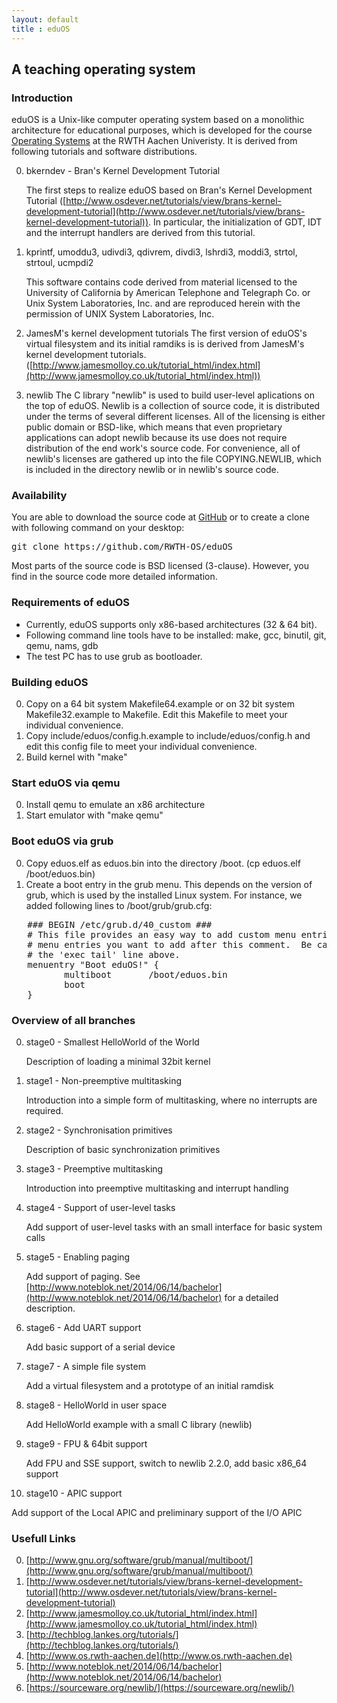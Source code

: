 ```yaml
---
layout: default
title : eduOS
---
```

## A teaching operating system

### Introduction

eduOS is a Unix-like computer operating system based on a monolithic architecture for educational purposes,
which is developed for the course [Operating Systems](http://www.os.rwth-aachen.de) at the RWTH Aachen Univeristy.
It is derived from following tutorials and software distributions.
 
0. bkerndev - Bran's Kernel Development Tutorial

   The first steps to realize eduOS based on Bran's Kernel Development 
   Tutorial ([http://www.osdever.net/tutorials/view/brans-kernel-development-tutorial](http://www.osdever.net/tutorials/view/brans-kernel-development-tutorial)).
   In particular, the initialization of GDT, IDT and the interrupt handlers are derived
   from this tutorial.

1. kprintf, umoddu3, udivdi3, qdivrem, divdi3, lshrdi3, moddi3, strtol, strtoul, ucmpdi2

   This software contains code derived from material licensed
   to the University of California by American Telephone and Telegraph
   Co. or Unix System Laboratories, Inc. and are reproduced herein with
   the permission of UNIX System Laboratories, Inc.

2. JamesM's kernel development tutorials
   The first version of eduOS's virtual filesystem and its initial
   ramdiks is is derived from JamesM's kernel development tutorials.
   ([http://www.jamesmolloy.co.uk/tutorial_html/index.html](http://www.jamesmolloy.co.uk/tutorial_html/index.html))

3. newlib
   The C library "newlib" is used to build user-level aplications on the top
   of eduOS. Newlib is a collection of source code, it is
   distributed under the terms of several different licenses. All of the
   licensing is either public domain or BSD-like, which means that even
   proprietary applications can adopt newlib because its use does not
   require distribution of the end work's source code. For convenience, all
   of newlib's licenses are gathered up into the file COPYING.NEWLIB,
   which is included in the directory newlib or in newlib's source code.

### Availability

You are able to download the source code at [GitHub](https://github.com/RWTH-OS/eduOS) or to create a clone with following command on your desktop:

<pre>
git clone https://github.com/RWTH-OS/eduOS
</pre>

Most parts of the source code is BSD licensed (3-clause). However, you find in the source code more detailed information.

### Requirements of eduOS

* Currently, eduOS supports only x86-based architectures (32 & 64 bit).
* Following command line tools have to be installed:
  make, gcc, binutil, git, qemu, nams, gdb
* The test PC has to use grub as bootloader.

### Building eduOS

0. Copy on a 64 bit system Makefile64.example or on 32 bit system Makefile32.example to Makefile. Edit this Makefile to meet your individual convenience.
1. Copy include/eduos/config.h.example to include/eduos/config.h and edit this config file to 
   meet your individual convenience.
2. Build kernel with "make"

### Start eduOS via qemu

0. Install qemu to emulate an x86 architecture
1. Start emulator with "make qemu"

### Boot eduOS via grub

0. Copy eduos.elf as eduos.bin into the directory /boot. (cp eduos.elf /boot/eduos.bin)
1. Create a boot entry in the grub menu. This depends on the version of grub, which is used by 
   the installed Linux system. For instance, we added following lines to /boot/grub/grub.cfg:

<pre>
   ### BEGIN /etc/grub.d/40_custom ###
   # This file provides an easy way to add custom menu entries.  Simply type the
   # menu entries you want to add after this comment.  Be careful not to change
   # the 'exec tail' line above.
   menuentry "Boot eduOS!" {
          multiboot       /boot/eduos.bin
          boot
   }
</pre>

### Overview of all branches

0. stage0 - Smallest HelloWorld of the World 

   Description of loading a minimal 32bit kernel

1. stage1 - Non-preemptive multitasking

   Introduction into a simple form of multitasking, where no interrupts are
   required.

2. stage2 - Synchronisation primitives

   Description of basic synchronization primitives

3. stage3 - Preemptive multitasking

   Introduction into preemptive multitasking and interrupt handling

4. stage4 - Support of user-level tasks

   Add support of user-level tasks with an small interface for basic system calls

5. stage5 - Enabling paging

   Add support of paging. See [http://www.noteblok.net/2014/06/14/bachelor](http://www.noteblok.net/2014/06/14/bachelor)
   for a detailed description.

6. stage6 - Add UART support

   Add basic support of a serial device

7. stage7 - A simple file system

   Add a virtual filesystem and a prototype of an initial ramdisk

8. stage8 - HelloWorld in user space

   Add HelloWorld example with a small C library (newlib)

9. stage9 - FPU & 64bit support

   Add FPU and SSE support, switch to newlib 2.2.0, add basic x86_64 support

10. stage10 - APIC support

   Add support of the Local APIC and preliminary support of the I/O APIC

### Usefull Links

0. [http://www.gnu.org/software/grub/manual/multiboot/](http://www.gnu.org/software/grub/manual/multiboot/)
1. [http://www.osdever.net/tutorials/view/brans-kernel-development-tutorial](http://www.osdever.net/tutorials/view/brans-kernel-development-tutorial)
2. [http://www.jamesmolloy.co.uk/tutorial_html/index.html](http://www.jamesmolloy.co.uk/tutorial_html/index.html)
3. [http://techblog.lankes.org/tutorials/](http://techblog.lankes.org/tutorials/)
4. [http://www.os.rwth-aachen.de](http://www.os.rwth-aachen.de)
5. [http://www.noteblok.net/2014/06/14/bachelor](http://www.noteblok.net/2014/06/14/bachelor)
6. [https://sourceware.org/newlib/](https://sourceware.org/newlib/)
